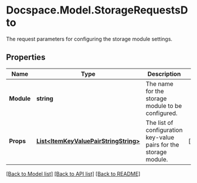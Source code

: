 # Docspace.Model.StorageRequestsDto
The request parameters for configuring the storage module settings.

## Properties

Name | Type | Description | Notes
------------ | ------------- | ------------- | -------------
**Module** | **string** | The name for the storage module to be configured. | 
**Props** | [**List&lt;ItemKeyValuePairStringString&gt;**](ItemKeyValuePairStringString.md) | The list of configuration key-value pairs for the storage module. | [optional] 

[[Back to Model list]](../README.md#documentation-for-models) [[Back to API list]](../README.md#documentation-for-api-endpoints) [[Back to README]](../README.md)

